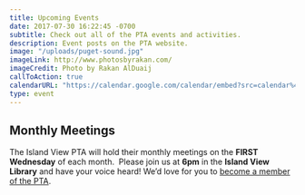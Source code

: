 ```yaml
---
title: Upcoming Events
date: 2017-07-30 16:22:45 -0700
subtitle: Check out all of the PTA events and activities.
description: Event posts on the PTA website.
image: "/uploads/puget-sound.jpg"
imageLink: http://www.photosbyrakan.com/
imageCredit: Photo by Rakan AlDuaij
callToAction: true
calendarURL: "https://calendar.google.com/calendar/embed?src=calendar%40islandviewpta.org&ctz=America%2FLos_Angeles"
type: event
---
```


## Monthly Meetings

The Island View PTA will hold their monthly meetings on the **FIRST Wednesday** of each month.  Please join us at **6pm** in the **Island View Library** and have your voice heard! We’d love for you to [become a member of the PTA](/membership/).
